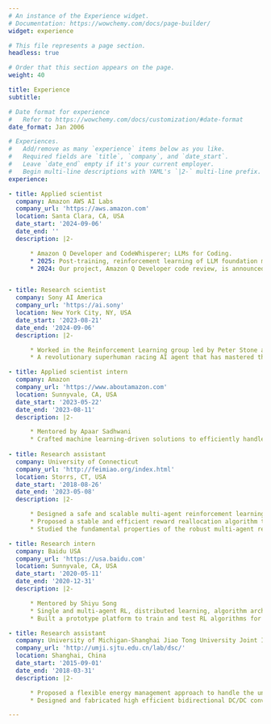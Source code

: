 ```yaml
---
# An instance of the Experience widget.
# Documentation: https://wowchemy.com/docs/page-builder/
widget: experience

# This file represents a page section.
headless: true

# Order that this section appears on the page.
weight: 40

title: Experience
subtitle:

# Date format for experience
#   Refer to https://wowchemy.com/docs/customization/#date-format
date_format: Jan 2006

# Experiences.
#   Add/remove as many `experience` items below as you like.
#   Required fields are `title`, `company`, and `date_start`.
#   Leave `date_end` empty if it's your current employer.
#   Begin multi-line descriptions with YAML's `|2-` multi-line prefix.
experience:

- title: Applied scientist
  company: Amazon AWS AI Labs
  company_url: 'https://aws.amazon.com'
  location: Santa Clara, CA, USA
  date_start: '2024-09-06'
  date_end: ''
  description: |2-

      * Amazon Q Developer and CodeWhisperer; LLMs for Coding. 
      * 2025: Post-training, reinforcement learning of LLM foundation models, agentic AI
      * 2024: Our project, Amazon Q Developer code review, is announced by AWS CEO Matt Garman at AWS re:Invent 2024.


- title: Research scientist
  company: Sony AI America
  company_url: 'https://ai.sony'
  location: New York City, NY, USA
  date_start: '2023-08-21'
  date_end: '2024-09-06'
  description: |2-

      * Worked in the Reinforcement Learning group led by Peter Stone and Peter Wurman.
      * A revolutionary superhuman racing AI agent that has mastered the highly realistic game of Gran Turismo, to race against and elevate the gaming experience of GT drivers.

- title: Applied scientist intern
  company: Amazon
  company_url: 'https://www.aboutamazon.com'
  location: Sunnyvale, CA, USA
  date_start: '2023-05-22'
  date_end: '2023-08-11'
  description: |2-

      * Mentored by Apaar Sadhwani 
      * Crafted machine learning-driven solutions to efficiently handle time-series data characterized by sparse observations.
   
- title: Research assistant
  company: University of Connecticut
  company_url: 'http://feimiao.org/index.html'
  location: Storrs, CT, USA
  date_start: '2018-08-26'
  date_end: '2023-05-08'
  description: |2-

      * Designed a safe and scalable multi-agent reinforcement learning  framework for the behavior planning and control of connected autonomous vehicles to improve traffic efficiency and safety.
      * Proposed a stable and efficient reward reallocation algorithm to motivate cooperation for multi-agent reinforcement learning assuming all agents are self-interested.
      * Studied the fundamental properties of the robust multi-agent reinforcement learning under adversarial state perturbations and proposed a new objective and an algorithm to learn robust policy.

- title: Research intern
  company: Baidu USA
  company_url: 'https://usa.baidu.com'
  location: Sunnyvale, CA, USA
  date_start: '2020-05-11'
  date_end: '2020-12-31'
  description: |2-

      * Mentored by Shiyu Song
      * Single and multi-agent RL, distributed learning, algorithm architecture and interface, and a prototype design.
      * Built a prototype platform to train and test RL algorithms for autonomous vehicles in the Apollo platform and Amazon AWS. 

- title: Research assistant
  company: University of Michigan-Shanghai Jiao Tong University Joint Institute
  company_url: 'http://umji.sjtu.edu.cn/lab/dsc/'
  location: Shanghai, China
  date_start: '2015-09-01'
  date_end: '2018-03-31'
  description: |2-

      * Proposed a flexible energy management approach to handle the uncertainties of weather and sizing in an isolated microgrid, which would not be influenced dramatically by different weather conditions.
      * Designed and fabricated high efficient bidirectional DC/DC converters to conduct and validate energy management approaches in a downsized system.

---
```

